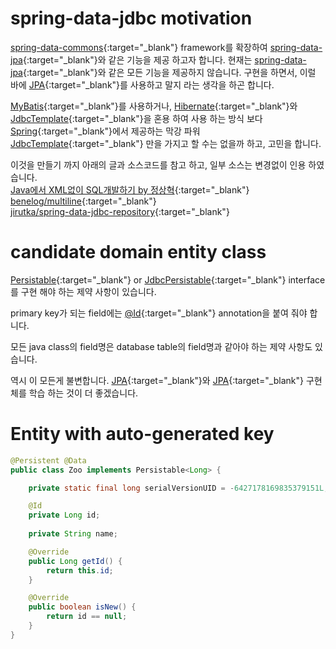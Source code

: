 # spring-data-jdbc motivation
[spring-data-commons](http://projects.spring.io/spring-data/){:target="_blank"} framework를 확장하여 [spring-data-jpa](http://projects.spring.io/spring-data-jpa/){:target="_blank"}와 같은 기능을 제공 하고자 합니다.
현재는 [spring-data-jpa](http://projects.spring.io/spring-data-jpa/){:target="_blank"}와 같은 모든 기능을 제공하지 않습니다.
구현을 하면서, 이럴 바에 [JPA](http://www.tutorialspoint.com/jpa/index.htm){:target="_blank"}를 사용하고 말지 라는 생각을 하곤 합니다.

[MyBatis](http://blog.mybatis.org/){:target="_blank"}를 사용하거나, [Hibernate](http://hibernate.org){:target="_blank"}와 [JdbcTemplate](https://github.com/spring-projects/spring-framework/blob/master/spring-jdbc/src/main/java/org/springframework/jdbc/core/JdbcTemplate.java){:target="_blank"}을 혼용 하여 사용 하는 방식 보다
[Spring](https://spring.io){:target="_blank"}에서 제공하는 막강 파워 [JdbcTemplate](https://github.com/spring-projects/spring-framework/blob/master/spring-jdbc/src/main/java/org/springframework/jdbc/core/JdbcTemplate.java){:target="_blank"} 만을 가지고 할 수는 없을까 하고, 고민을 합니다.

이것을 만들기 까지 아래의 글과 소스코드를 참고 하고, 일부 소스는 변경없이 인용 하였습니다.<br>
[Java에서 XML없이 SQL개발하기 by 정상혁](http://blog.benelog.net/2708621){:target="_blank"}<br>
[benelog/multiline](https://github.com/benelog/multiline){:target="_blank"}<br>
[jirutka/spring-data-jdbc-repository](https://github.com/jirutka/spring-data-jdbc-repository){:target="_blank"}

# candidate domain entity class
[Persistable](https://github.com/spring-projects/spring-data-commons/blob/master/src/main/java/org/springframework/data/domain/Persistable.java){:target="_blank"} or [JdbcPersistable](https://github.com/jihwan/spring-data-jdbc/blob/master/src/main/java/org/springframework/data/jdbc/domain/JdbcPersistable.java){:target="_blank"} interface를 구현 해야 하는 제약 사항이 있습니다.

primary key가 되는 field에는 [@Id](https://github.com/spring-projects/spring-data-commons/blob/master/src/main/java/org/springframework/data/annotation/Id.java){:target="_blank"} annotation을 붙여 줘야 합니다.

모든 java class의 field명은 database table의 field명과 같아야 하는 제약 사항도 있습니다.

역시 이 모든게 불변합니다. [JPA](http://www.tutorialspoint.com/jpa/index.htm){:target="_blank"}와 [JPA](http://www.tutorialspoint.com/jpa/index.htm){:target="_blank"} 구현체를 학습 하는 것이 더 좋겠습니다.

# Entity with auto-generated key
```java
@Persistent @Data
public class Zoo implements Persistable<Long> {

	private static final long serialVersionUID = -6427178169835379151L;

	@Id
	private Long id;
	
	private String name;

	@Override
	public Long getId() {
		return this.id;
	}

	@Override
	public boolean isNew() {
		return id == null;
	}
}
```

